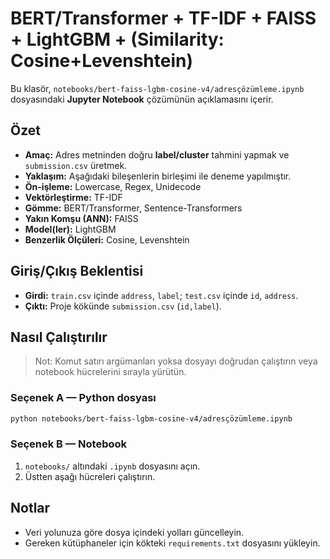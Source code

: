 # BERT/Transformer + TF-IDF + FAISS + LightGBM + (Similarity: Cosine+Levenshtein)

Bu klasör, `notebooks/bert-faiss-lgbm-cosine-v4/adresçözümleme.ipynb` dosyasındaki **Jupyter Notebook** çözümünün açıklamasını içerir.

## Özet
- **Amaç:** Adres metninden doğru **label/cluster** tahmini yapmak ve `submission.csv` üretmek.
- **Yaklaşım:** Aşağıdaki bileşenlerin birleşimi ile deneme yapılmıştır.
- **Ön-işleme:** Lowercase, Regex, Unidecode
- **Vektörleştirme:** TF-IDF
- **Gömme:** BERT/Transformer, Sentence-Transformers
- **Yakın Komşu (ANN):** FAISS
- **Model(ler):** LightGBM
- **Benzerlik Ölçüleri:** Cosine, Levenshtein

## Giriş/Çıkış Beklentisi
- **Girdi:** `train.csv` içinde `address`, `label`; `test.csv` içinde `id`, `address`.
- **Çıktı:** Proje kökünde `submission.csv` (`id,label`).

## Nasıl Çalıştırılır
> Not: Komut satırı argümanları yoksa dosyayı doğrudan çalıştırın veya notebook hücrelerini sırayla yürütün.

### Seçenek A — Python dosyası
```bash
python notebooks/bert-faiss-lgbm-cosine-v4/adresçözümleme.ipynb
```

### Seçenek B — Notebook
1. `notebooks/` altındaki `.ipynb` dosyasını açın.
2. Üstten aşağı hücreleri çalıştırın.

## Notlar
- Veri yolunuza göre dosya içindeki yolları güncelleyin.
- Gereken kütüphaneler için kökteki `requirements.txt` dosyasını yükleyin.
